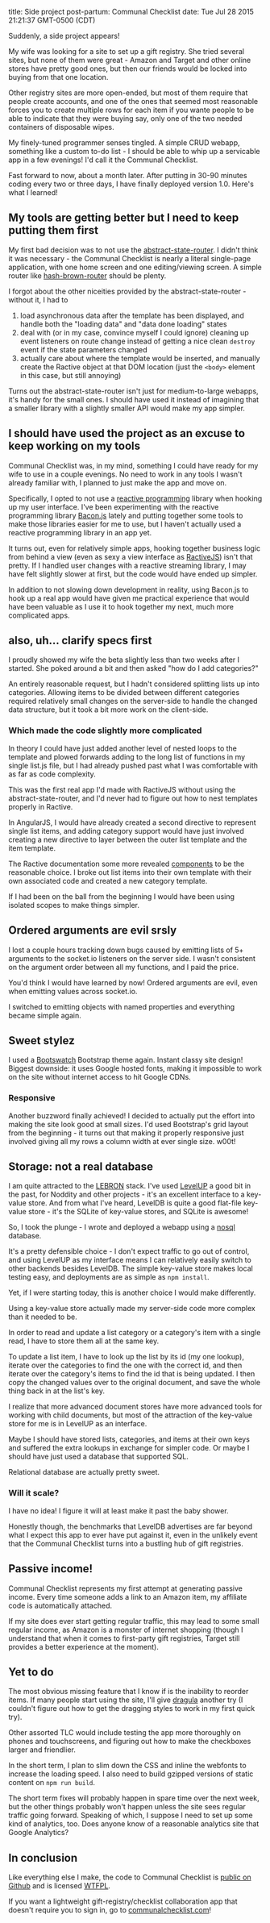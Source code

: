 title: Side project post-partum: Communal Checklist
date: Tue Jul 28 2015 21:21:37 GMT-0500 (CDT)

Suddenly, a side project appears!

My wife was looking for a site to set up a gift registry.  She tried several sites, but none of them were great - Amazon and Target and other online stores have pretty good ones, but then our friends would be locked into buying from that one location.

Other registry sites are more open-ended, but most of them require that people create accounts, and one of the ones that seemed most reasonable forces you to create multiple rows for each item if you wante people to be able to indicate that they were buying say, only one of the two needed containers of disposable wipes.

My finely-tuned programmer senses tingled.  A simple CRUD webapp, something like a custom to-do list - I should be able to whip up a servicable app in a few evenings!  I'd call it the Communal Checklist.

Fast forward to now, about a month later.  After putting in 30-90 minutes coding every two or three days, I have finally deployed version 1.0.  Here's what I learned!

## My tools are getting better but I need to keep putting them first

My first bad decision was to not use the [abstract-state-router](https://github.com/TehShrike/abstract-state-router).  I didn't think it was necessary - the Communal Checklist is nearly a literal single-page application, with one home screen and one editing/viewing screen.  A simple router like [hash-brown-router](https://github.com/TehShrike/hash-brown-router) should be plenty.

I forgot about the other niceities provided by the abstract-state-router - without it, I had to

1. load asynchronous data after the template has been displayed, and handle both the "loading data" and "data done loading" states
2. deal with (or in my case, convince myself I could ignore) cleaning up event listeners on route change instead of getting a nice clean `destroy` event if the state parameters changed
3. actually care about where the template would be inserted, and manually create the Ractive object at that DOM location (just the `<body>` element in this case, but still annoying)

Turns out the abstract-state-router isn't just for medium-to-large webapps, it's handy for the small ones.  I should have used it instead of imagining that a smaller library with a slightly smaller API would make my app simpler.

## I should have used the project as an excuse to keep working on my tools

Communal Checklist was, in my mind, something I could have ready for my wife to use in a couple evenings.  No need to work in any tools I wasn't already familiar with, I planned to just make the app and move on.

Specifically, I opted to not use a [reactive programming](https://gist.github.com/staltz/868e7e9bc2a7b8c1f754) library when hooking up my user interface.  I've been experimenting with the reactive programming library [Bacon.js](https://baconjs.github.io/) lately and putting together some tools to make those libraries easier for me to use, but I haven't actually used a reactive programming library in an app yet.

It turns out, even for relatively simple apps, hooking together business logic from behind a view (even as sexy a view interface as [RactiveJS](http://www.ractivejs.org/)) isn't that pretty.  If I handled user changes with a reactive streaming library, I may have felt slightly slower at first, but the code would have ended up simpler.

In addition to not slowing down development in reality, using Bacon.js to hook up a real app would have given me practical experience that would have been valuable as I use it to hook together my next, much more complicated apps.

## also, uh... clarify specs first

I proudly showed my wife the beta slightly less than two weeks after I started.  She poked around a bit and then asked "how do I add categories?"

An entirely reasonable request, but I hadn't considered splitting lists up into categories.  Allowing items to be divided between different categories required relatively small changes on the server-side to handle the changed data structure, but it took a bit more work on the client-side.

### Which made the code slightly more complicated

In theory I could have just added another level of nested loops to the template and plowed forwards adding to the long list of functions in my single list.js file, but I had already pushed past what I was comfortable with as far as code complexity.

This was the first real app I'd made with RactiveJS without using the abstract-state-router, and I'd never had to figure out how to nest templates properly in Ractive.

In AngularJS, I would have already created a second directive to represent single list items, and adding category support would have just involved creating a new directive to layer between the outer list template and the item template.

The Ractive documentation some more revealed [components](http://docs.ractivejs.org/latest/components) to be the reasonable choice.  I broke out list items into their own template with their own associated code and created a new category template.

If I had been on the ball from the beginning I would have been using isolated scopes to make things simpler.

## Ordered arguments are evil srsly

I lost a couple hours tracking down bugs caused by emitting lists of 5+ arguments to the socket.io listeners on the server side.  I wasn't consistent on the argument order between all my functions, and I paid the price.

You'd think I would have learned by now!  Ordered arguments are evil, even when emitting values across socket.io.

I switched to emitting objects with named properties and everything became simple again.

## Sweet stylez

I used a [Bootswatch](http://bootswatch.com/) Bootstrap theme again.  Instant classy site design!  Biggest downside: it uses Google hosted fonts, making it impossible to work on the site without internet access to hit Google CDNs.

### Responsive

Another buzzword finally achieved!  I decided to actually put the effort into making the site look good at small sizes.  I'd used Bootstrap's grid layout from the beginning - it turns out that making it properly responsive just involved giving all my rows a column width at ever single size.  w00t!

## Storage: not a real database

I am quite attracted to the [LEBRON](http://lebron.technology/) stack.  I've used [LevelUP](https://github.com/Level/levelup) a good bit in the past, for Noddity and other projects - it's an excellent interface to a key-value store.  And from what I've heard, LevelDB is quite a good flat-file key-value store - it's the SQLite of key-value stores, and SQLite is awesome!

So, I took the plunge - I wrote and deployed a webapp using a [nosql](http://howfuckedismydatabase.com/nosql/) database.

It's a pretty defensible choice - I don't expect traffic to go out of control, and using LevelUP as my interface means I can relatively easily switch to other backends besides LevelDB.  The simple key-value store makes local testing easy, and deployments are as simple as `npm install`.

Yet, if I were starting today, this is another choice I would make differently.

Using a key-value store actually made my server-side code more complex than it needed to be.

In order to read and update a list category or a category's item with a single read, I have to store them all at the same key.

To update a list item, I have to look up the list by its id (my one lookup), iterate over the categories to find the one with the correct id, and then iterate over the category's items to find the id that is being updated.  I then copy the changed values over to the original document, and save the whole thing back in at the list's key.

I realize that more advanced document stores have more advanced tools for working with child documents, but most of the attraction of the key-value store for me is in LevelUP as an interface.

Maybe I should have stored lists, categories, and items at their own keys and suffered the extra lookups in exchange for simpler code.  Or maybe I should have just used a database that supported SQL.

Relational database are actually pretty sweet.

### Will it scale?

I have no idea!  I figure it will at least make it past the baby shower.

Honestly though, the benchmarks that LevelDB advertises are far beyond what I expect this app to ever have put against it, even in the unlikely event that the Communal Checklist turns into a bustling hub of gift registries.

## Passive income!

Communal Checklist represents my first attempt at generating passive income.  Every time someone adds a link to an Amazon item, my affiliate code is automatically attached.

If my site does ever start getting regular traffic, this may lead to some small regular income, as Amazon is a monster of internet shopping (though I understand that when it comes to first-party gift registries, Target still provides a better experience at the moment).

## Yet to do

The most obvious missing feature that I know if is the inability to reorder items.  If many people start using the site, I'll give [dragula](https://github.com/bevacqua/dragula) another try (I couldn't figure out how to get the dragging styles to work in my first quick try).

Other assorted TLC would include testing the app more thoroughly on phones and touchscreens, and figuring out how to make the checkboxes larger and friendlier.

In the short term, I plan to slim down the CSS and inline the webfonts to increase the loading speed.  I also need to build gzipped versions of static content on `npm run build`.

The short term fixes will probably happen in spare time over the next week, but the other things probably won't happen unless the site sees regular traffic going forward.  Speaking of which, I suppose I need to set up some kind of analytics, too.  Does anyone know of a reasonable analytics site that Google Analytics?

## In conclusion

Like everything else I make, the code to Communal Checklist is [public on Github](https://github.com/TehShrike/communal-checklist) and is licensed [WTFPL](http://wtfpl2.com/).

If you want a lightweight gift-registry/checklist collaboration app that doesn't require you to sign in, go to [communalchecklist.com](http://communalchecklist.com/)!
